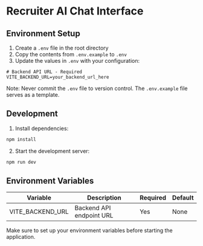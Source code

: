 # Recruiter AI Chat Interface

## Environment Setup

1. Create a `.env` file in the root directory
2. Copy the contents from `.env.example` to `.env`
3. Update the values in `.env` with your configuration:

```env
# Backend API URL - Required
VITE_BACKEND_URL=your_backend_url_here
```

Note: Never commit the `.env` file to version control. The `.env.example` file serves as a template.

## Development

1. Install dependencies:
```bash
npm install
```

2. Start the development server:
```bash
npm run dev
```

## Environment Variables

| Variable | Description | Required | Default |
|----------|-------------|----------|---------|
| VITE_BACKEND_URL | Backend API endpoint URL | Yes | None |

Make sure to set up your environment variables before starting the application. 